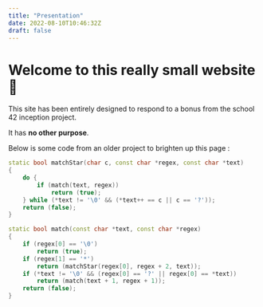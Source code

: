```yaml
---
title: "Presentation"
date: 2022-08-10T10:46:32Z
draft: false
---
```


# Welcome to this really small website 🐋

This site has been entirely designed to respond to a bonus from the school 42 inception project.

It has **no other purpose**.

Below is some code from an older project to brighten up this page :

```c++
static bool matchStar(char c, const char *regex, const char *text)
{
    do {
        if (match(text, regex))
            return (true);
    } while (*text != '\0' && (*text++ == c || c == '?'));
    return (false);
}

static bool match(const char *text, const char *regex)
{
    if (regex[0] == '\0')
        return (true);
    if (regex[1] == '*')
        return (matchStar(regex[0], regex + 2, text));
    if (*text != '\0' && (regex[0] == '?' || regex[0] == *text))
        return (match(text + 1, regex + 1));
    return (false);
}
```